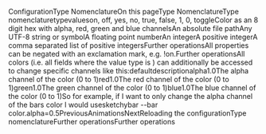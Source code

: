 ConfigurationType NomenclatureOn this pageType NomenclatureType nomenclature​typevalueson, off, yes, no, true, false, 1, 0, toggleColor as an 8 digit hex with alpha, red, green and blue channelsAn absolute file pathAny UTF-8 string or symbolA floating point numberAn integerA positive integerA comma separated list of positive integersFurther  operations​All  properties can be negated with an exclamation mark, e.g. !on.Further  operations​All colors (i.e. all fields where the value type is ) can
additionally be accessed to change specific channels like this:defaultdescriptionalpha1.0The alpha channel of the color (0 to 1)red1.0The red channel of the color (0 to 1)green1.0The green channel of the color (0 to 1)blue1.0The blue channel of the color (0 to 1)So for example, if I want to only change the alpha channel of the bars color I would usesketchybar --bar color.alpha=0.5PreviousAnimationsNextReloading the configurationType nomenclatureFurther  operationsFurther  operations
